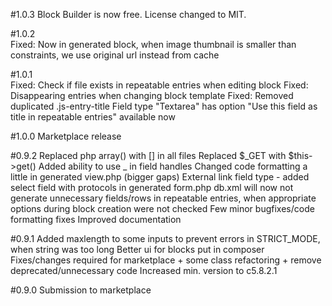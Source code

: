 #1.0.3
Block Builder is now free. License changed to MIT.

#1.0.2	
Fixed: Now in generated block, when image thumbnail is smaller than constraints, we use original url instead from cache

#1.0.1	
Fixed: Check if file exists in repeatable entries when editing block
Fixed: Disappearing entries when changing block template
Fixed: Removed duplicated .js-entry-title
Field type "Textarea" has option "Use this field as title in repeatable entries" available now

#1.0.0
Marketplace release

#0.9.2
Replaced php array() with [] in all files
Replaced $_GET with $this->get()
Added ability to use _ in field handles
Changed code formatting a little in generated view.php (bigger gaps)
External link field type - added select field with protocols in generated form.php
db.xml will now not generate unnecessary fields/rows in repeatable entries, when appropriate options during block creation were not checked
Few minor bugfixes/code formatting fixes
Improved documentation

#0.9.1
Added maxlength to some inputs to prevent errors in STRICT_MODE, when string was too long
Better ui for blocks put in composer
Fixes/changes required for marketplace + some class refactoring + remove deprecated/unnecessary code
Increased min. version to c5.8.2.1

#0.9.0
Submission to marketplace